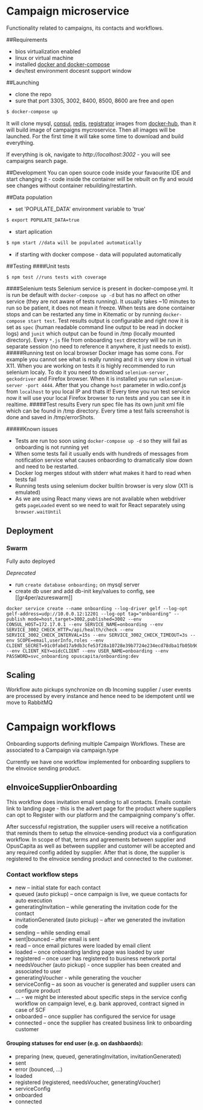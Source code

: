 # Campaign microservice
Functionality related to campaigns, its contacts and workflows.

##Requirements
- bios virtualization enabled
- linux or virtual machine
- installed [docker and docker-compose](https://www.docker.com/)
- dev/test environment docesnt support window

##Launching
- clone the repo
- sure that port 3305, 3002, 8400, 8500, 8600 are free and open
```bash
$ docker-compose up
```
It will clone mysql, [consul](https://www.consul.io/), [redis](https://redis.io/), [registrator](http://gliderlabs.com/registrator/latest/) images from [docker-hub](https://hub.docker.com/), than it will build image of campaigns mycroservice. Then all images will be launched. For the first time it will take some time to download and build everything.

If everything is ok, navigate to _http://localhost:3002_ - you will see campaigns search page.

##Development
You can open source code inside your favaourite IDE and start changing it - code inside
the container will be rebuilt on fly and would see changes without container rebuilding/restartinh.

##Data population
- set 'POPULATE_DATA' environment variable to 'true'  
```bash
$ export POPULATE_DATA=true
```
- start aplication
```bash
$ npm start //data will be populated automatically
```
- if starting with docker compose - data will populated automatically

##Testing
####Unit tests
```bash
$ npm test //runs tests with coverage
```
####Selenium tests
Selenium service is present in docker-compose.yml. It is run be default with `docker-compose up -d`
but has no affect on other service (they are not aware of tests running). It usually takes ~10 minutes to run
so be patient, it does not mean it freeze. When tests are done container stops and can be restarted any time
in Kitematic or by running `docker-compose start test`. Test results output is configurable and right now it is set 
as `spec` (human readable command line output to be read in docker logs) and `junit` which output can be found in
/tmp (locally mounted directory). Every `*.js` file from onboarding `test` directory will be run in separate
session (no need to reference it anywhere, it just needs to exist).
#####Running test on local browser
Docker image has some cons. For example you cannot see what is really running and it is very slow in virtual X11. When
you are working on tests it is highly recommended to run selenium localy. To do it you need to download `selenium-server`
, `geckodriver` and Firefox browser. When it is installed you run `selenium-server -port 4444`. After that you change
`host` parameter in wdio.conf.js from `localhost` to you local IP and thats it! Every time you run test service now
it will use your local Firefox browser to run tests and you can see it in realtime.
#####Test results
Every run spec file has its own junit xml file which can be found in /tmp directory.
Every time a test fails screenshot is done and saved in /tmp/errorShots.

#####Known issues
- Tests are run too soon using `docker-compose up -d` so they will fail as onboarding is not running yet
- When some tests fail it usually ends with hundreds of messages from notification service what causes onbaording to
dramatically slow down and need to be restarted.
- Docker log merges stdout with stderr what makes it hard to read when tests fail
- Running tests using selenium docker builtin browser is very slow (X11 is emulated)
- As we are using React many views are not available when webdriver gets `pageLoaded` event so we need to
wait for React separately using `browser.waitUntil`

## Deployment
### Swarm
Fully auto deployed

*Deprecated*
* run `create database onboarding;` on mysql server
* create db user and add db-init key/values to config, see [[gr4per/azureswarm]]
```
docker service create --name onboarding --log-driver gelf --log-opt gelf-address=udp://10.0.0.12:12201 --log-opt tag="onboarding" --publish mode=host,target=3002,published=3002 --env CONSUL_HOST=172.17.0.1 --env SERVICE_NAME=onboarding --env SERVICE_3002_CHECK_HTTP=/api/health/check --env SERVICE_3002_CHECK_INTERVAL=15s --env SERVICE_3002_CHECK_TIMEOUT=3s --env SCOPE=email,userInfo,roles --env CLIENT_SECRET=91c0fabd17a9db3cfe53f28a10728e39b7724e234ecd78dba1fb05b909fb4ed98c476afc50a634d52808ad3cb2ea744bc8c3b45b7149ec459b5c416a6e8db242 --env CLIENT_KEY=oidcCLIENT --env USER_NAME=onboarding --env PASSWORD=svc_onboarding opuscapita/onboarding:dev
```

## Scaling

Workflow auto pickups synchronize on db
Incoming supplier / user events are processed by every instance and hence need
to be idempotent until we move to RabbitMQ

# Campaign workflows

Onboarding supports defining multiple Campaign Workflows.
These are associated to a Campaign via campaign.type

Currently we have one workflow implemented for onboarding suppliers
to the eInvoice sending product.

## eInvoiceSupplierOnboarding

This workflow does invitation email sending to all contacts.
Emails contain link to landing page - this is the advert page for the product
where suppliers can opt to Register with our platform and the campaigning company's offer.

After successful registration, the supplier users will receive a notification
that reminds them to setup the eInvoice-sending product via a configuration workflow.
In scope of that, terms and agreements between supplier and OpusCapita as well as between supplier and customer will be accepted and any required config added by supplier.
After that is done, the supplier is registered to the eInvoice sending product and connected to the customer.

### Contact workflow steps
* new – initial state for each contact
* queued (auto pickup) – once campaign is live, we queue contacts for auto execution
* generatingInvitation – while generating the invitation code for the contact
* invitationGenerated (auto pickup) – after we generated the invitation code
* sending – while sending email
* sent|bounced – after email is sent
* read – once email pictures were loaded by email client
* loaded – once onboarding landing page was loaded by user
* registered – once user has registered to business network portal
* needsVoucher (auto pickup) - once supplier has been created and associated to user
* generatingVoucher - while generating the voucher
* serviceConfig – as soon as voucher is generated and supplier users can configure product
* … - we might be interested about specific steps in the service config workflow on campaign level, e.g. bank approved, contract signed in case of SCF
* onboarded – once supplier has configured the service for usage
* connected – once the supplier has created business link to onboarding customer

#### Grouping statuses for end user (e.g. on dashbaords):
* preparing (new, queued, generatingInvitation, invitationGenerated)
* sent
* error (bounced, …)
* loaded
* registered (registered, needsVoucher, generatingVoucher)
* serviceConfig
* onboarded
* connected
